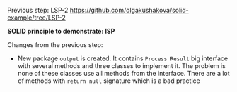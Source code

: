 Previous step: LSP-2 https://github.com/olgakushakova/solid-example/tree/LSP-2

**SOLID principle to demonstrate: ISP**

Changes from the previous step:
- New package `output` is created. It contains `Process Result` big interface with several methods and three classes to implement it. The problem is none of these classes use all methods from the interface. There are a lot of methods with `return null` signature which is a bad practice